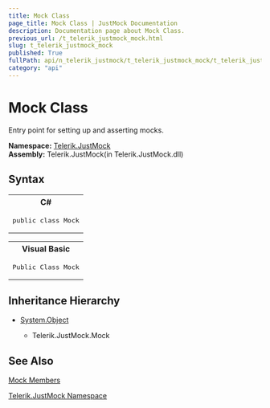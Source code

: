 ```yaml
---
title: Mock Class
page_title: Mock Class | JustMock Documentation
description: Documentation page about Mock Class.
previous_url: /t_telerik_justmock_mock.html
slug: t_telerik_justmock_mock
published: True
fullPath: api/n_telerik_justmock/t_telerik_justmock_mock/t_telerik_justmock_mock
category: "api"
---
```


# Mock Class



Entry point for setting up and asserting mocks.


 **Namespace:**  [Telerik.JustMock](n_telerik_justmock) <br> **Assembly:** Telerik.JustMock(in Telerik.JustMock.dll)
## Syntax


<div id="syntaxCodeBlocks" class="code"><span codeLanguage="CSharp"><table><tr><th>C#</th></tr><tr><td><pre xml:space="preserve"><span class="keyword">public</span> <span class="keyword">class</span> <span class="identifier">Mock</span></pre></td></tr></table></span><span codeLanguage="VisualBasicDeclaration"><table><tr><th>Visual Basic</th></tr><tr><td><pre xml:space="preserve"><span class="keyword">Public</span> <span class="keyword">Class</span> <span class="identifier">Mock</span></pre></td></tr></table></span></div>


## Inheritance Hierarchy


* [System.Object](e5kfa45b)

    * Telerik.JustMock.Mock


## See Also



 [Mock Members](allmembers_t_telerik_justmock_mock) 

 [Telerik.JustMock Namespace](n_telerik_justmock) 



